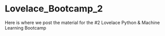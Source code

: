 # Lovelace_Bootcamp_2
Here is where we post the material for the #2 Lovelace Python &amp; Machine Learning Bootcamp
